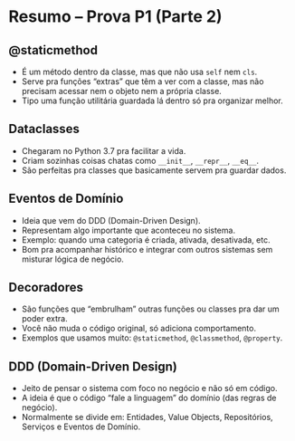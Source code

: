 # Resumo – Prova P1 (Parte 2)

## @staticmethod
- É um método dentro da classe, mas que não usa `self` nem `cls`.  
- Serve pra funções “extras” que têm a ver com a classe, mas não precisam acessar nem o objeto nem a própria classe.  
- Tipo uma função utilitária guardada lá dentro só pra organizar melhor.  

## Dataclasses
- Chegaram no Python 3.7 pra facilitar a vida.  
- Criam sozinhas coisas chatas como `__init__`, `__repr__`, `__eq__`.  
- São perfeitas pra classes que basicamente servem pra guardar dados.  

## Eventos de Domínio
- Ideia que vem do DDD (Domain-Driven Design).  
- Representam algo importante que aconteceu no sistema.  
- Exemplo: quando uma categoria é criada, ativada, desativada, etc.  
- Bom pra acompanhar histórico e integrar com outros sistemas sem misturar lógica de negócio.  

## Decoradores
- São funções que “embrulham” outras funções ou classes pra dar um poder extra.  
- Você não muda o código original, só adiciona comportamento.  
- Exemplos que usamos muito: `@staticmethod`, `@classmethod`, `@property`.  

## DDD (Domain-Driven Design)
- Jeito de pensar o sistema com foco no negócio e não só em código.  
- A ideia é que o código “fale a linguagem” do domínio (das regras de negócio).  
- Normalmente se divide em: Entidades, Value Objects, Repositórios, Serviços e Eventos de Domínio.  
